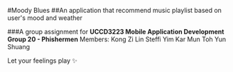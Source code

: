 #Moody Blues
##An application that recommend music playlist based on user's mood and weather

###A group assignment for **UCCD3223 Mobile Application Development**
**Group 20 - Phishermen**
Members:
Kong Zi Lin
Steffi Yim Kar Mun
Toh Yun Shuang

Let your feelings play ✨
